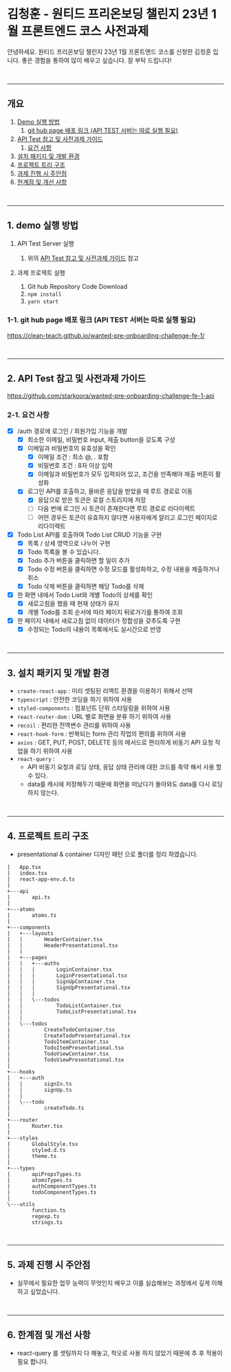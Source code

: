 # 김청훈 - 원티드 프리온보딩 챌린지 23년 1월 프론트엔드 코스 사전과제

안녕하세요.
원티드 프리온보딩 챌린지 23년 1월 프론트엔드 코스를 신청한 김청훈 입니다.
좋은 경험을 통하여 많이 배우고 싶습니다.
잘 부탁 드립니다!

<br/>

---

## 개요

1. [Demo 실행 방법](#1.-demo-실행-방법)
   1. [git hub page 배포 링크 (API TEST 서버는 따로 실행 필요)](<#3.-git-hub-page-배포-링크-(API-TEST-서버는-따로-실행-필요)>)
2. [API Test 참고 및 사전과제 가이드](#2.-API-Test-참고-및-사전과제-가이드)
   1. [요건 사항](#2-1.-요건-사항)
3. [설치 패키지 및 개발 환경](#3.-설치-패키지-및-개발-환경)
4. [프로젝트 트리 구조](#4.-프로젝트-트리-구조)
5. [과제 진행 시 주안점](#5.-과제-진행-시-주안점)
6. [한계점 및 개선 사항](#6.-한계점-및-개선-사항)

<br/>

---

## 1. demo 실행 방법

1. API Test Server 실행

   1. 위의 [API Test 참고 및 사전과제 가이드](#1.-API-Test-참고-및-사전과제-가이드) 참고

2. 과제 프로젝트 실행
   1. Git hub Repository Code Download
   2. `npm install`
   3. `yarn start`

### 1-1. git hub page 배포 링크 (API TEST 서버는 따로 실행 필요)

https://clean-teach.github.io/wanted-pre-onboarding-challenge-fe-1/

<br/>

---

## 2. API Test 참고 및 사전과제 가이드

https://github.com/starkoora/wanted-pre-onboarding-challenge-fe-1-api

### 2-1. 요건 사항

- [x] /auth 경로에 로그인 / 회원가입 기능을 개발
  - [x] 최소한 이메일, 비밀번호 input, 제출 button을 갖도록 구성
  - [x] 이메일과 비밀번호의 유효성을 확인
    - [x] 이메일 조건 : 최소 @, . 포함
    - [x] 비밀번호 조건 : 8자 이상 입력
    - [x] 이메일과 비밀번호가 모두 입력되어 있고, 조건을 만족해야 제출 버튼이 활성화
  - [x] 로그인 API를 호출하고, 올바른 응답을 받았을 때 루트 경로로 이동
    - [x] 응답으로 받은 토큰은 로컬 스토리지에 저장
    - [ ] 다음 번에 로그인 시 토큰이 존재한다면 루트 경로로 리다이렉트
    - [ ] 어떤 경우든 토큰이 유효하지 않다면 사용자에게 알리고 로그인 페이지로 리다이렉트
- [x] Todo List API를 호출하여 Todo List CRUD 기능을 구현
  - [x] 목록 / 상세 영역으로 나누어 구현
  - [x] Todo 목록을 볼 수 있습니다.
  - [x] Todo 추가 버튼을 클릭하면 할 일이 추가
  - [x] Todo 수정 버튼을 클릭하면 수정 모드를 활성화하고, 수정 내용을 제출하거나 취소
  - [x] Todo 삭제 버튼을 클릭하면 해당 Todo를 삭제
- [x] 한 화면 내에서 Todo List와 개별 Todo의 상세를 확인
  - [x] 새로고침을 했을 때 현재 상태가 유지
  - [x] 개별 Todo를 조회 순서에 따라 페이지 뒤로가기를 통하여 조회
- [x] 한 페이지 내에서 새로고침 없이 데이터가 정합성을 갖추도록 구현
  - [x] 수정되는 Todo의 내용이 목록에서도 실시간으로 반영

<br/>

---

## 3. 설치 패키지 및 개발 환경

- `create-react-app` : 미리 셋팅된 리액트 환경을 이용하기 위해서 선택
- `typescript` : 안전한 코딩을 하기 위하여 사용
- `styled-components` : 컴포넌트 단위 스타일링을 위하여 사용
- `react-router-dom` : URL 별로 화면을 분류 하기 위하여 사용
- `recoil` : 편리한 전역변수 관리를 위하여 사용
- `react-hook-form` : 반복되는 form 관리 작업의 편의를 위하여 사용
- `axios` : GET, PUT, POST, DELETE 등의 메서드로 편리하게 비동기 API 요청 작업을 하기 위하여 사용
- `react-query` :
  - API 비동기 요청과 로딩 상태, 응답 상태 관리에 대한 코드를 축약 해서 사용 할 수 있다.
  - data를 캐시에 저장해두기 때문에 화면을 떠났다가 돌아와도 data를 다시 로딩하지 않는다.

<br/>

---

## 4. 프로젝트 트리 구조

- presentational & container 디자인 패턴 으로 폴더를 정리 하였습니다.

```
|   App.tsx
|   index.tsx
|   react-app-env.d.ts
|
+---api
|       api.ts
|
+---atoms
|       atoms.ts
|
+---components
|   +---layouts
|   |       HeaderContainer.tsx
|   |       HeaderPresentational.tsx
|   |
|   +---pages
|   |   +---auths
|   |   |       LoginContainer.tsx
|   |   |       LoginPresentational.tsx
|   |   |       SignUpContainer.tsx
|   |   |       SignUpPresentational.tsx
|   |   |
|   |   \---todos
|   |           TodoListContainer.tsx
|   |           TodoListPresentational.tsx
|   |
|   \---todos
|           CreateTodoContainer.tsx
|           CreateTodoPresentational.tsx
|           TodoItemContainer.tsx
|           TodoItemPresentational.tsx
|           TodoViewContainer.tsx
|           TodoViewPresentational.tsx
|
+---hooks
|   +---auth
|   |       signIn.ts
|   |       signUp.ts
|   |
|   \---todo
|           createTodo.ts
|
+---router
|       Router.tsx
|
+---styles
|       GlobalStyle.tsx
|       styled.d.ts
|       theme.ts
|
+---types
|       apiPropsTypes.ts
|       atomsTypes.ts
|       authComponentTypes.ts
|       todoComponentTypes.ts
|
\---utils
        function.ts
        regexp.ts
        strings.ts
```

<br/>

---

## 5. 과제 진행 시 주안점

- 실무에서 필요한 업무 능력이 무엇인지 배우고 이를 실습해보는 과정에서 깊게 이해하고 싶었습니다.

<br/>

---

## 6. 한계점 및 개선 사항

- react-query 를 셋팅까지 다 해놓고, 착오로 사용 하지 않았기 때문에 추 후 적용이 필요 합니다.

